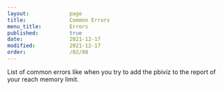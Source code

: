 ```yaml
---
layout:             page
title:              Common Errors
menu_title:         Errors
published:          true
date:               2021-12-17
modified:           2021-12-17
order:              /02/98
---
```

<todo assign="daniele">List of common errors like when you try to add the pbiviz to the report of your reach memory limit.</todo>